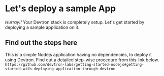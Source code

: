 # Let's deploy a sample App

*Hurray!!* 
Your Devtron stack is completely setup. Let's get started by deploying a sample application on it. 

## Find out the steps here 

This is a simple Nodejs application having no dependencies, to deploy it using Devtron. 
Find out a detailed step-wise procedure from this link below. 
`https://github.com/devtron-labs/getting-started-nodejs#getting-started-with-deploying-application-through-devtron`